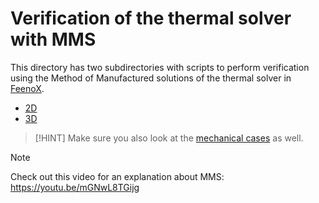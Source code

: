 # Verification of the thermal solver with MMS

This directory has two subdirectories with scripts to perform verification using the Method of Manufactured solutions of the thermal solver in [FeenoX](https://www.seamplex.com/feenox).

 * [2D](2d)
 * [3D](3d)

> [!HINT]
> Make sure you also look at the [mechanical cases](../mechanical) as well.
 
> [!NOTE]
> Check out this video for an explanation about MMS: <https://youtu.be/mGNwL8TGijg>
